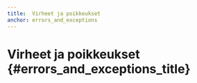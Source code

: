 ```yaml
---
title:  Virheet ja poikkeukset
anchor: errors_and_exceptions
---
```


# Virheet ja poikkeukset {#errors_and_exceptions_title}

